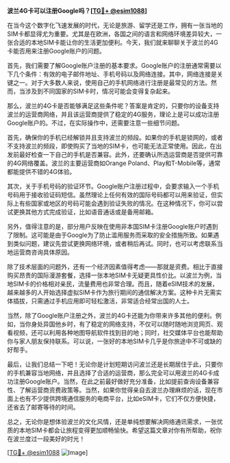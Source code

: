 **波兰4G卡可以注册Google吗？[[TG💪+ @esim1088](https://t.me/s/esim1088)]**

在当今这个数字化飞速发展的时代，无论是旅游、留学还是工作，拥有一张当地的SIM卡都显得尤为重要。尤其是在欧洲，各国之间的语言和网络环境差异较大，一张合适的本地SIM卡能让你的生活更加便利。今天，我们就来聊聊关于波兰的4G卡能否用来注册Google账户的问题。

首先，我们需要了解Google账户注册的基本要求。Google账户的注册通常需要以下几个条件：有效的电子邮件地址、手机号码以及网络连接。其中，网络连接是关键之一。对于大多数人来说，使用自己的手机网络进行注册是最常见的方法。然而，当涉及到不同国家的SIM卡时，情况可能会变得复杂起来。

那么，波兰的4G卡是否能够满足这些条件呢？答案是肯定的，只要你的设备支持波兰的运营商网络，并且该运营商提供了稳定的4G服务，理论上是可以成功注册Google账户的。不过，在实际操作中，还需要注意一些细节问题。

首先，确保你的手机已经解锁并且支持波兰的频段。如果你的手机是锁网的，或者不支持波兰的频段，即使购买了当地的SIM卡，也可能无法正常使用。因此，在出发前最好检查一下自己的手机是否兼容。此外，还要确认所选运营商是否提供可靠的4G网络覆盖。波兰的主要运营商如Orange Poland、Play和T-Mobile等，通常都能提供不错的4G体验。

其次，关于手机号码的验证环节。Google账户注册过程中，会要求输入一个手机号码用于接收验证码短信。虽然理论上任何有效的国际号码都可以用来验证，但实际上有些国家或地区的号码可能会遇到验证失败的情况。在这种情况下，你可以尝试更换其他方式完成验证，比如语音通话或是备用邮箱。

另外，值得注意的是，部分用户反映在使用非本国SIM卡注册Google账户时遇到了限制。这可能是由于Google为了防止滥用服务而采取的安全措施所致。如果遇到类似问题，建议先尝试更换网络环境，或者稍后再试。同时，也可以考虑联系当地运营商咨询具体原因。

除了技术层面的问题外，还有一个经济因素值得考虑——那就是资费。相比于直接购买昂贵的国际漫游套餐，选择一张本地SIM卡无疑更具性价比。以波兰为例，当地SIM卡的价格相对亲民，流量费用也非常合理。而且，随着eSIM技术的发展，越来越多的人开始选择虚拟SIM卡作为旅行期间的通信解决方案。这种卡片无需实体插拔，只需通过手机应用即可轻松激活，非常适合经常出国的人士。

当然，除了Google账户注册之外，波兰的4G卡还能为你带来许多其他的便利。例如，当你身处异国他乡时，有了稳定的网络支持，不仅可以随时随地浏览网页、观看视频，还可以利用各种地图导航软件找到目的地；同时，社交媒体平台也能帮助你与家人朋友保持联系。可以说，一张好的本地SIM卡几乎是你旅途中不可或缺的好帮手。

最后，让我们总结一下吧！无论你是计划短期访问波兰还是长期居住于此，只要你的手机兼容当地网络，并且选择了合适的运营商，那么完全可以用波兰的4G卡成功注册Google账户。当然，在此之前最好做好充分准备，比如提前查询设备兼容性、了解运营商资费政策等。当然，如果你觉得亲自去波兰办理麻烦的话，现在市面上也有不少提供跨境通信服务的电商平台，比如eSIM卡，它们不仅方便快捷，还省去了邮寄等待的时间。

总之，无论你是想体验波兰的文化风情，还是单纯想要解决网络通讯需求，一张优质的本地SIM卡都会让旅程变得更加顺畅愉快。希望这篇文章对你有所帮助，祝你在波兰度过一段美好的时光！

[[TG💪+ @esim1088](https://t.me/s/esim1088) ![Image](https://i.postimg.cc/4NQfJmqS/Snipaste-2025-05-13-00-14-12.png)]